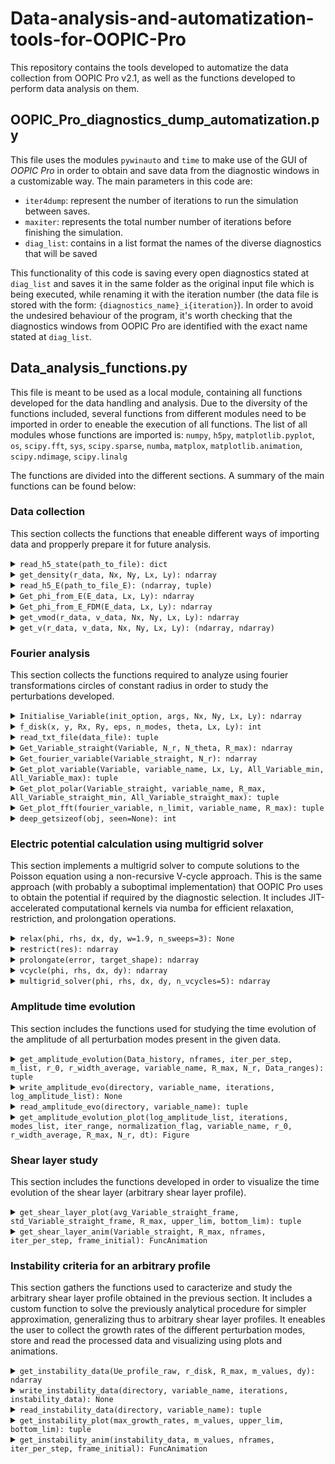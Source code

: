# Data-analysis-and-automatization-tools-for-OOPIC-Pro

This repository contains the tools developed to automatize the data collection from  OOPIC Pro v2.1, as well as the functions developed to perform data analysis on them.


## OOPIC_Pro_diagnostics_dump_automatization.py

This file uses the modules `pywinauto` and `time` to make use of the GUI of *OOPIC Pro* in order to obtain and save data from the diagnostic windows in a customizable way.
The main parameters in this code are:
* `iter4dump`: represent the number of iterations to run the simulation between saves.
* `maxiter`: represents the total number number of iterations before finishing the simulation.
* `diag_list`: contains in a list format the names of the diverse diagnostics that will be saved
  
This functionality of this code is saving every open diagnostics stated at `diag_list` and saves it in the same folder as the original input file which is being executed, while renaming it with the iteration number (the data file is stored with the form: `{diagnostics_name}_i{iteration}`). In order to avoid the undesired behaviour of the program, it's worth checking that the diagnostics windows from OOPIC Pro are identified with the exact name stated at `diag_list`.


## Data_analysis_functions.py

This file is meant to be used as a local module, containing all functions developed for the data handling and analysis. Due to the diversity of the functions included, several functions from different modules need to be imported in order to eneable the execution of all functions. The list of all modules whose functions are imported is:
`numpy`, `h5py`, `matplotlib.pyplot`, `os`, `scipy.fft`, `sys`, `scipy.sparse`, `numba`, `matplox`, `matplotlib.animation`, `scipy.ndimage`, `scipy.linalg`

The functions are divided into the different sections. A summary of the main functions can be found below:

### Data collection

This section collects the functions that eneable different ways of importing data and propperly prepare it for future analysis.

<details> <summary><code>read_h5_state(path_to_file): dict</code></summary> <p> Loads particle position and velocity data from an HDF5 file.<br> <b>path_to_file</b>: Path to the .h5 file containing simulation state data.<br> <b>dict</b>: Dictionary with keys per time step, each containing 'r' (2×N) and 'v' (3×N) NumPy arrays for positions and velocities. </p> </details>
<details> <summary><code>get_density(r_data, Nx, Ny, Lx, Ly): ndarray</code></summary> <p> Computes 2D particle density histogram.<br> <b>r_data</b>: 2×N array of positions.<br> <b>Nx, Ny</b>: Number of bins in x and y directions.<br> <b>Lx, Ly</b>: Domain lengths in x and y.<br> <b>ndarray</b>: (Nx, Ny) array of particle counts per bin. </p> </details>
<details> <summary><code>read_h5_E(path_to_file_E): (ndarray, tuple)</code></summary> <p> Loads electric field data from an HDF5 file.<br> <b>path_to_file_E</b>: Path to the .h5 file containing electric field data.<br> <b>ndarray</b>: (T, Nx, Ny) array of electric field data.<br> <b>tuple</b>: Domain info as (Nx, Ny, Lx, Ly). </p> </details>
<details> <summary><code>Get_phi_from_E(E_data, Lx, Ly): ndarray</code></summary> <p> Computes scalar potential from electric field using FFT-based method.<br> <b>E_data</b>: (2, Nx, Ny) array of E-field components.<br> <b>Lx, Ly</b>: Domain lengths.<br> <b>ndarray</b>: (Nx, Ny) array of scalar potential phi. </p> </details>
<details> <summary><code>Get_phi_from_E_FDM(E_data, Lx, Ly): ndarray</code></summary> <p> Computes scalar potential from electric field using finite difference method.<br> <b>E_data</b>: (2, Nx, Ny) array of E-field components.<br> <b>Lx, Ly</b>: Domain lengths.<br> <b>ndarray</b>: (Nx, Ny) array of scalar potential phi. </p> </details>
<details> <summary><code>get_vmod(r_data, v_data, Nx, Ny, Lx, Ly): ndarray</code></summary> <p> Computes spatial map of average velocity magnitude per grid cell.<br> <b>r_data</b>: 2×N array of positions.<br> <b>v_data</b>: 2×N array of velocity components.<br> <b>Nx, Ny</b>: Grid size.<br> <b>Lx, Ly</b>: Domain lengths.<br> <b>ndarray</b>: (Nx, Ny) array of average velocity magnitudes. </p> </details>
<details> <summary><code>get_v(r_data, v_data, Nx, Ny, Lx, Ly): (ndarray, ndarray)</code></summary> <p> Computes spatial map of average velocity vector components.<br> <b>r_data</b>: 2×N array of positions.<br> <b>v_data</b>: 2×N array of velocity components.<br> <b>Nx, Ny</b>: Grid size.<br> <b>Lx, Ly</b>: Domain lengths.<br> <b>ndarray, ndarray</b>: Two (Nx, Ny) arrays for x and y components of mean velocity. </p> </details>

### Fourier analysis

This section collects the functions required to analyze using fourier transformations circles of constant radius in order to study the perturbations developed.

<details> <summary><code>Initialise_Variable(init_option, args, Nx, Ny, Lx, Ly): ndarray</code></summary> <p> Initializes a 2D variable grid either from a parametric shape or file data.<br> <b>init_option</b>: Initialization type (0 = disk-based, 1 = file-based).<br> <b>args</b>: Arguments tuple. If 0: (eps, n_modes, Rx, Ry). If 1: (directory, filename).<br> <b>Nx, Ny</b>: Grid resolution.<br> <b>Lx, Ly</b>: Domain dimensions.<br> <b>ndarray</b>: Initialized (Nx, Ny) array. </p> </details>
<details> <summary><code>f_disk(x, y, Rx, Ry, eps, n_modes, theta, Lx, Ly): int</code></summary> <p> Defines a perturbed elliptical disk shape for grid initialization.<br> <b>x, y</b>: Coordinates.<br> <b>Rx, Ry</b>: Radii in x and y.<br> <b>eps</b>: Perturbation amplitude.<br> <b>n_modes</b>: Number of modes in perturbation.<br> <b>theta</b>: Angular coordinate.<br> <b>Lx, Ly</b>: Domain size.<br> <b>int</b>: 1 if point is inside perturbed disk, else 0. </p> </details>
<details> <summary><code>read_txt_file(data_file): tuple</code></summary> <p> Reads structured variable data from a text file.<br> <b>data_file</b>: Path to text file.<br> <b>tuple</b>: Lists of m, n indices, x, y coordinates, and variable values. </p> </details>
<details> <summary><code>Get_Variable_straight(Variable, N_r, N_theta, R_max): ndarray</code></summary> <p> Converts a 2D cartesian variable field into polar coordinate sampling.<br> <b>Variable</b>: 2D input array.<br> <b>N_r</b>: Number of radial divisions.<br> <b>N_theta</b>: Number of angular divisions.<br> <b>R_max</b>: Maximum radius of domain.<br> <b>ndarray</b>: (N_r, N_theta) array in polar form. </p> </details>
<details> <summary><code>Get_fourier_variable(Variable_straight, N_r): ndarray</code></summary> <p> Computes the FFT of the variable along each radius in polar coordinates.<br> <b>Variable_straight</b>: (N_r, N_theta) array in polar form.<br> <b>N_r</b>: Number of radial divisions.<br> <b>ndarray</b>: (N_r, N_modes) array of Fourier amplitudes. </p> </details>
<details> <summary><code>Get_plot_variable(Variable, variable_name, Lx, Ly, All_Variable_min, All_Variable_max): tuple</code></summary> <p> Generates a heatmap plot of a variable in cartesian coordinates.<br> <b>Variable</b>: 2D variable array.<br> <b>variable_name</b>: Label for the variable.<br> <b>Lx, Ly</b>: Domain dimensions.<br> <b>All_Variable_min, All_Variable_max</b>: Color scale limits.<br> <b>tuple</b>: Matplotlib figure, image, and iteration text handle. </p> </details>
<details> <summary><code>Get_plot_polar(Variable_straight, variable_name, R_max, All_Variable_straight_min, All_Variable_straight_max): tuple</code></summary> <p> Plots the variable as a function of radius and angle in polar form.<br> <b>Variable_straight</b>: (N_r, N_theta) array in polar form.<br> <b>variable_name</b>: Label for the variable.<br> <b>R_max</b>: Maximum radius.<br> <b>All_Variable_straight_min, All_Variable_straight_max</b>: Color scale limits.<br> <b>tuple</b>: Matplotlib figure, image, and iteration text handle. </p> </details>
<details> <summary><code>Get_plot_fft(fourier_variable, n_limit, variable_name, R_max): tuple</code></summary> <p> Plots the Fourier spectrum along each radius.<br> <b>fourier_variable</b>: FFT data (N_r, N_modes).<br> <b>n_limit</b>: Max number of modes to display.<br> <b>variable_name</b>: Name of the variable.<br> <b>R_max</b>: Maximum radius.<br> <b>tuple</b>: Matplotlib figure, image, and iteration text handle. </p> </details>
<details> <summary><code>deep_getsizeof(obj, seen=None): int</code></summary> <p> Recursively computes the total memory usage of a Python object including its contents.<br> <b>obj</b>: Any Python object.<br> <b>seen</b>: Set of visited object IDs to avoid circular references.<br> <b>int</b>: Total memory size in bytes. </p> </details>


### Electric potential calculation using multigrid solver

This section implements a multigrid solver to compute solutions to the Poisson equation using a non-recursive V-cycle approach. This is the same approach (with probably a suboptimal implementation) that OOPIC Pro uses to obtain the potential if required by the diagnostic selection. It includes JIT-accelerated computational kernels via numba for efficient relaxation, restriction, and prolongation operations.


<details>
<summary>
  <code>relax(phi, rhs, dx, dy, w=1.9, n_sweeps=3): None</code>
  </summary>
<p>
Performs Red-Black Gauss-Seidel relaxation with over-relaxation. Updates the solution array <code>phi</code> in-place by smoothing using multiple sweeps. It first updates the "red" points ((i+j) even), then the "black" points ((i+j) odd).

<b>Parameters:</b><br>
- <code>phi</code>: 2D ndarray, current solution estimate.<br>
- <code>rhs</code>: 2D ndarray, right-hand side of the Poisson equation.<br>
- <code>dx</code>, <code>dy</code>: float, grid spacing in x and y.<br>
- <code>w</code>: float, over-relaxation factor (default 1.9).<br>
- <code>n_sweeps</code>: int, number of relaxation sweeps (default 3).<br>

No return value, modifies <code>phi</code> in-place.
</p>
</details>

<details>
<summary><code>restrict(res): ndarray</code></summary>
<p>
Restricts residual to a coarser grid using full-weighting stencil. Reduces the resolution of the residual array <code>res</code> to a coarser grid by applying a weighted average over a 3x3 stencil. Boundaries use simple averaging if full stencil is unavailable.

<b>Parameters:</b><br>
- <code>res</code>: 2D ndarray, residual on fine grid.<br>

<b>Returns:</b><br>
- 2D ndarray of restricted residual on the coarser grid.
</p>
</details>

<details>
<summary><code>prolongate(error, target_shape): ndarray</code></summary>
<p>
Prolongates an error from coarse to fine grid by bilinear interpolation. Interpolates the coarse grid <code>error</code> to a finer grid of shape <code>target_shape</code> using bilinear interpolation with explicit loops to enable JIT compilation.

<b>Parameters:</b><br>
- <code>error</code>: 2D ndarray, error on coarse grid.<br>
- <code>target_shape</code>: tuple (int, int), desired shape of fine grid.<br>

<b>Returns:</b><br>
- 2D ndarray of interpolated error on fine grid.
</p>
</details>

<details>
<summary><code>vcycle(phi, rhs, dx, dy): ndarray</code></summary>
<p>
Performs one iterative V-cycle of the multigrid solver. Constructs a multigrid hierarchy by restriction down to coarsest grid (smallest dimension ≤ 7), performs smoothing, then prolongates corrections upward.

<b>Parameters:</b><br>
- <code>phi</code>: 2D ndarray, initial solution estimate.<br>
- <code>rhs</code>: 2D ndarray, right-hand side.<br>
- <code>dx</code>, <code>dy</code>: float, grid spacing.<br>

<b>Returns:</b><br>
- 2D ndarray, updated solution after one V-cycle.
</p>
</details>

<details>
<summary><code>multigrid_solver(phi, rhs, dx, dy, n_vcycles=5): ndarray</code></summary>
<p>
Performs multiple V-cycles to iteratively solve the Poisson problem. Repeatedly applies the <code>vcycle</code> function to progressively improve the solution estimate <code>phi</code>.

<b>Parameters:</b><br>
- <code>phi</code>: 2D ndarray, initial guess.<br>
- <code>rhs</code>: 2D ndarray, right-hand side.<br>
- <code>dx</code>, <code>dy</code>: float, grid spacing.<br>
- <code>n_vcycles</code>: int, number of V-cycles (default 5).<br>

<b>Returns:</b><br>
- 2D ndarray, refined solution after all cycles.
</p>
</details>

### Amplitude time evolution

This section includes the functions used for studying the time evolution of the amplitude of all perturbation modes present in the given data.

<details> <summary><code>get_amplitude_evolution(Data_history, nframes, iter_per_step, m_list, r_0, r_width_average, variable_name, R_max, N_r, Data_ranges): tuple</code></summary> <p> Computes the log amplitude evolution over time for selected Fourier modes.<br> <b>Data_history</b>: List of dictionaries containing FFT data.<br> <b>nframes</b>: Number of frames (time steps).<br> <b>iter_per_step</b>: Iterations per frame.<br> <b>m_list</b>: List of mode numbers to extract.<br> <b>r_0</b>: Target radius for extraction.<br> <b>r_width_average</b>: Averaging half-width in radial index.<br> <b>variable_name</b>: Name of the variable.<br> <b>R_max</b>: Maximum radius.<br> <b>N_r</b>: Number of radial points.<br> <b>Data_ranges</b>: Dictionary of variable data ranges for scaling.<br> <b>tuple</b>: (2D array of log amplitudes, array of iteration numbers). </p></details> <details> <summary><code>write_amplitude_evo(directory, variable_name, iterations, log_amplitude_list): None</code></summary> <p> Writes the amplitude evolution data to a text file.<br> <b>directory</b>: Base directory to store the file.<br> <b>variable_name</b>: Variable name (used as subdirectory).<br> <b>iterations</b>: Array of iteration numbers.<br> <b>log_amplitude_list</b>: 2D array of log amplitudes.<br> <b>None</b>: Writes file and prints confirmation. </p></details> <details> <summary><code>read_amplitude_evo(directory, variable_name): tuple</code></summary> <p> Reads the amplitude evolution data from a text file.<br> <b>directory</b>: Base directory containing the file.<br> <b>variable_name</b>: Variable name (subdirectory).<br> <b>tuple</b>: (2D array of log amplitudes, list of iterations). </p></details> <details> <summary><code>get_amplitude_evolution_plot(log_amplitude_list, iterations, modes_list, iter_range, normalization_flag, variable_name, r_0, r_width_average, R_max, N_r, dt): Figure</code></summary> <p> Generates a plot of the log amplitude evolution for selected modes.<br> <b>log_amplitude_list</b>: 2D array of log amplitudes.<br> <b>iterations</b>: Array of iteration numbers.<br> <b>modes_list</b>: List or int: modes to plot or number of top modes.<br> <b>iter_range</b>: (start, end) indices for the range to plot.<br> <b>normalization_flag</b>: Whether to normalize to the initial value in range.<br> <b>variable_name</b>: Name of the variable.<br> <b>r_0</b>: Target radius.<br> <b>r_width_average</b>: Averaging width in radial index.<br> <b>R_max</b>: Maximum radius.<br> <b>N_r</b>: Number of radial points.<br> <b>dt</b>: Time step size.<br> <b>Figure</b>: Matplotlib figure object with the plot. </p></details>

### Shear layer study

This section includes the functions developed in order to visualize the time evolution of the shear layer (arbitrary shear layer profile).

<details> <summary><code>get_shear_layer_plot(avg_Variable_straight_frame, std_Variable_straight_frame, R_max, upper_lim, bottom_lim): tuple</code></summary> <p> Plots the shear layer profile with mean and standard deviation.<br> <b>avg_Variable_straight_frame</b>: Mean velocity profile.<br> <b>std_Variable_straight_frame</b>: Standard deviation of the profile.<br> <b>R_max</b>: Maximum radius.<br> <b>upper_lim</b>: Upper y-axis limit.<br> <b>bottom_lim</b>: Lower y-axis limit.<br> <b>tuple</b>: (Figure, mean line, std fill, iteration text). </p></details> <details> <summary><code>get_shear_layer_anim(Variable_straight, R_max, nframes, iter_per_step, frame_initial): FuncAnimation</code></summary> <p> Generates an animation of the shear layer evolution over time.<br> <b>Variable_straight</b>: List of (N_r, N_theta) arrays over time.<br> <b>R_max</b>: Maximum radius.<br> <b>nframes</b>: Number of frames.<br> <b>iter_per_step</b>: Iterations per frame.<br> <b>frame_initial</b>: Initial frame index.<br> <b>FuncAnimation</b>: Matplotlib animation object. </p></details>

### Instability criteria for an arbitrary profile

This section gathers the functions used to caracterize and study the arbitrary shear layer profile obtained in the previous section. It includes a custom function to solve the previously analytical procedure for simpler approximation, generalizing thus to arbitrary shear layer profiles. It eneables the user to collect the growth rates of the different perturbation modes, store and read the processed data and visualizing using plots and animations.

<details> <summary><code>get_instability_data(Ue_profile_raw, r_disk, R_max, m_values, dy): ndarray</code></summary> <p> Computes the maximum growth rates for a given velocity profile using Rayleigh’s criterion.<br> <b>Ue_profile_raw</b>: Raw edge velocity profile.<br> <b>r_disk</b>: Reference disk radius.<br> <b>R_max</b>: Maximum radius.<br> <b>m_values</b>: Array of mode numbers to evaluate.<br> <b>dy</b>: Grid spacing in y.<br> <b>ndarray</b>: Array of maximum growth rates for each mode. </p></details> <details> <summary><code>write_instability_data(directory, variable_name, iterations, instability_data): None</code></summary> <p> Writes the computed instability data to a text file.<br> <b>directory</b>: Base directory.<br> <b>variable_name</b>: Name for subdirectory and file.<br> <b>iterations</b>: Array of iteration numbers.<br> <b>instability_data</b>: 2D array of growth rates.<br> <b>None</b>: Writes file and prints confirmation. </p></details> <details> <summary><code>read_instability_data(directory, variable_name): tuple</code></summary> <p> Reads the instability data from a text file.<br> <b>directory</b>: Base directory.<br> <b>variable_name</b>: Subdirectory and file name.<br> <b>tuple</b>: (2D array of growth rates, list of iterations). </p></details> <details> <summary><code>get_instability_plot(max_growth_rates, m_values, upper_lim, bottom_lim): tuple</code></summary> <p> Plots the maximum growth rate as a function of mode number.<br> <b>max_growth_rates</b>: Array of growth rates.<br> <b>m_values</b>: Array of mode numbers.<br> <b>upper_lim</b>: Upper y-axis limit.<br> <b>bottom_lim</b>: Lower y-axis limit.<br> <b>tuple</b>: (Figure, line plot, iteration text, max mode text). </p></details> <details> <summary><code>get_instability_anim(instability_data, m_values, nframes, iter_per_step, frame_initial): FuncAnimation</code></summary> <p> Creates an animation of the instability growth rate profile over time.<br> <b>instability_data</b>: 2D array of growth rates over time.<br> <b>m_values</b>: Array of mode numbers.<br> <b>nframes</b>: Number of frames.<br> <b>iter_per_step</b>: Iterations per frame.<br> <b>frame_initial</b>: Initial frame index.<br> <b>FuncAnimation</b>: Matplotlib animation object. </p></details>

